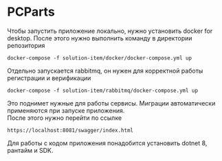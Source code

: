 # PCParts
Чтобы запустить приложение локально, нужно установить docker for desktop. После этого нужно выполнить команду в директории репозитория
```
docker-compose -f solution-item/docker/docker-compose.yml up
```
Отдельно запускается rabbitmq, он нужен для корректной работы регистрации и верификации
```
docker-compose -f solution-item/rabbitmq/docker-compose.yml up
```
Это поднимет нужные для работы сервисы. Миграции автоматически применяются при запуске приложения.\
После этого нужно перейти по ссылке
```
https://localhost:8081/swagger/index.html
```

Для работы с кодом приложения понадобится установить dotnet 8, рантайм и SDK.
